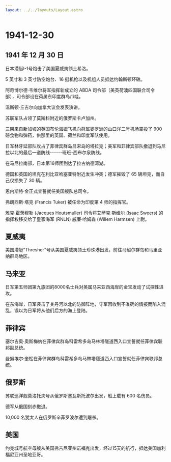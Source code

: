 ```yaml
---
layout: ../../layouts/Layout.astro
---
```


# 1941-12-30

## 1941 年 12 月 30 日

日本潜艇I-1号炮击了美国夏威夷领土希洛。

5 英寸和 3 英寸防空炮台、16 挺机枪以及机组人员抵达约翰斯顿环礁。

阿奇博尔德·韦维尔将军指挥新成立的 ABDA
司令部（美英荷澳四国联合司令部），司令部设在荷属东印度群岛爪哇。

温斯顿·丘吉尔向加拿大议会发表演讲。

苏联军队占领了莫斯科附近的俄罗斯卡卢加州。

三架来自新加坡的英国布伦海姆飞机向荷属婆罗洲的山口洋二号机场空投了 900
磅食物和弹药，供那里的英国、荷兰和印度军队使用。

日军林牙延部队攻占了菲律宾群岛吕宋岛的塔拉克；美军和菲律宾部队撤退到马尼拉以北的最后一道防线------班班-西布尔泉防线。

在马尼拉南部，日本第16师团到达了拉古纳德湾湖。

德国和英国的坦克在利比亚哈塞亚特附近发生冲突；德军摧毁了 65
辆坦克，而自己仅损失了 30 辆。

恩内斯特·金正式宣誓就任美国舰队总司令。

弗朗西斯·塔克 (Francis Tuker) 被任命为印度第 4 师的指挥官。

雅克·霍茨穆勒 (Jacques Houtsmuller) 司令将艾萨克·斯维尔 (Isaac Sweers)
的指挥权移交给了皇家海军 (RNLN) 威廉·哈姆森 (Willem Harmsen) 上尉。

## 夏威夷

美国潜艇"Thresher"号从美国夏威夷领土珍珠港出发，前往马绍尔群岛和马里亚纳群岛地区。

## 马来亚

日军第五师团第九旅团的8000名士兵对英属马来亚西海岸的金宝发动了试探性进攻。

在东海岸，日军袭击了关丹河以北的防御阵地，守军因收到不准确的情报而陷入混乱，误以为日军将从他们后方的海上登陆。

## 菲律宾

塞尔吉奥·奥斯梅纳在菲律宾群岛科雷希多岛马林塔隧道西入口宣誓就任菲律宾联邦副总统。

曼努埃尔·奎松在菲律宾群岛科雷希多岛马林塔隧道西入口宣誓就任菲律宾联邦总统。

## 俄罗斯

苏联巡洋舰莫洛托夫号从俄罗斯塞瓦斯托波尔出发，船上载有 600 名伤员。

德军从俄国刻赤撤退。

10,000 名犹太人在俄罗斯辛菲罗波尔遭到屠杀。

## 美国

约克城号航空母舰从美国弗吉尼亚州诺福克出发，经过15天的航行，抵达美国加利福尼亚州圣地亚哥。